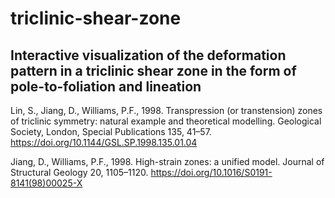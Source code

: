 # triclinic-shear-zone
## Interactive visualization of the deformation pattern in a triclinic shear zone in the form of pole-to-foliation and lineation

Lin, S., Jiang, D., Williams, P.F., 1998. Transpression (or transtension) zones of triclinic symmetry: natural example and theoretical modelling. Geological Society, London, Special Publications 135, 41–57. https://doi.org/10.1144/GSL.SP.1998.135.01.04

Jiang, D., Williams, P.F., 1998. High-strain zones: a unified model. Journal of Structural Geology 20, 1105–1120. https://doi.org/10.1016/S0191-8141(98)00025-X

